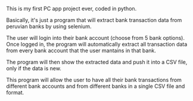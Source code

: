 This is my first PC app project ever, coded in python.

Basically, it's just a program that will extract bank transaction data from peruvian banks by using selenium.

The user will login into their bank account (choose from 5 bank options). Once logged in, the program will automatically extract all transaction data from every bank account that the user mantains in that bank. 

The program will then show the extracted data and push it into a CSV file, only if the data is new.

This program will allow the user to have all their bank transactions from different bank accounts and from different banks in a single CSV file and format.
